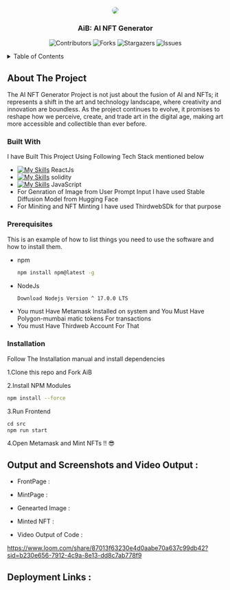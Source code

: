 <div align="center">
  <img src="https://github.com/Adidem23/AiB/assets/124609794/8a564ba3-1e2f-4b80-be28-aadb0a408e30" style="border-radius:30px;" />
  <h3 align="center">AiB: AI NFT Generator</h3>
</div>

<div align="center">
  
  ![Contributors](https://img.shields.io/github/contributors/Adidem23/AiB?color=dark-green)
  ![Forks](https://img.shields.io/github/forks/Adidem23/AiB?style=social)
  ![Stargazers](https://img.shields.io/github/stars/Adidem23/AiB?style=social) 
  ![Issues](https://img.shields.io/github/issues/Adidem23/AiB)
  
</div>

<details>
  <summary>Table of Contents</summary>
  <ol>
    <li>
      <a href="#about-the-project">About The Project</a>
      <ul>
        <li><a href="#built-with">Built With</a></li>
      </ul>
    </li>
    <li>
      <a href="#getting-started">Getting Started</a>
      <ul>
        <li><a href="#prerequisites">Prerequisites</a></li>
        <li><a href="#installation">Installation</a></li>
      </ul>
    </li>
    <li><a href="#usage">Usage</a></li>
  </ol>
</details>

<!-- ABOUT THE PROJECT -->
## About The Project

The AI NFT Generator Project is not just about the fusion of AI and NFTs; it represents a shift in the art and technology landscape, where creativity and innovation are boundless. As the project continues to evolve, it promises to reshape how we perceive, create, and trade art in the digital age, making art more accessible and collectible than ever before.

### Built With
I have Built This Project Using Following Tech Stack mentioned below 
 - [![My Skills](https://skillicons.dev/icons?i=react&perline=3)](https://skillicons.dev) ReactJs
 - [![My Skills](https://skillicons.dev/icons?i=solidity&perline=3)](https://skillicons.dev) solidity
 - [![My Skills](https://skillicons.dev/icons?i=javascript&perline=3)](https://skillicons.dev) JavaScript
 - For Genration of Image from User Prompt Input I have used Stable Diffusion Model from Hugging Face
 - For Miniting and NFT Minting I have used ThirdwebSDk for that purpose  

<!-- GETTING STARTED -->
### Prerequisites

This is an example of how to list things you need to use the software and how to install them.
* npm
  ```sh
  npm install npm@latest -g
  ```
* NodeJs
  ```sh
  Download Nodejs Version ^ 17.0.0 LTS 
  ```
* You must Have Metamask Installed on system and You Must Have Polygon-mumbai matic tokens For transactions
* You must Have Thirdweb Account For That 

### Installation
Follow The Installation manual and install dependencies 

1.Clone this repo and Fork AiB
   
2.Install NPM Modules
   ```sh
   npm install --force  
   ```
3.Run Frontend 
   ```js
   cd src
   npm run start
   ```
4.Open Metamask and Mint NFTs !! 😎
## Output and Screenshots and Video Output :

- FrontPage :  

- MintPage :

- Genearted Image : 

- Minted NFT :


- Video Output of Code :

https://www.loom.com/share/87013f63230e4d0aabe70a637c99db42?sid=b230e656-7912-4c9a-8e13-dd8c7ab778f9

## Deployment Links :


